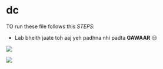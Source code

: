 # dc

TO run these file follows this *STEPS*:

- Lab bheith jaate toh aaj yeh padhna nhi padta **GAWAAR** 😒

![](https://media.giphy.com/media/v1.Y2lkPTc5MGI3NjExOGpiemlsZHFsMW1kcHMxbWc1cHJ5aWhiaXNwem4ybTBucnE3bWd5YSZlcD12MV9pbnRlcm5hbF9naWZfYnlfaWQmY3Q9Zw/26BGIqWh2R1fi6JDa/giphy.gif)

![](https://media.giphy.com/media/v1.Y2lkPTc5MGI3NjExcGo1N3BwejFoemRtZGZlYmZ5bngyZnlhc3RnYTFvbzU5MmlsZnNtdSZlcD12MV9pbnRlcm5hbF9naWZfYnlfaWQmY3Q9Zw/UZQCbV4OW1mXdHJNPS/giphy.gif)
